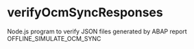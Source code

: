 # verifyOcmSyncResponses
Node.js program to verify JSON files generated by ABAP report OFFLINE_SIMULATE_OCM_SYNC
